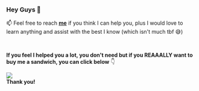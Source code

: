 ### Hey Guys 👋

📫 Feel free to reach **[me](mailto:iprotasio@altyra.com?subject=Hello%20from%20your%20Profile!)** if you think I can help you, plus I would love to learn anything and assist with the best I know (which isn't much tbf 😅)

<!--
**ivoprotasioAltyra/ivoprotasioAltyra** is a ✨ _special_ ✨ repository because its `README.md` (this file) appears on your GitHub profile.

Here are some ideas to get you started:

- 🔭 I’m currently working on ...
- 🌱 I’m currently learning ...
- 👯 I’m looking to collaborate on ...
- 🤔 I’m looking for help with ...
- 💬 Ask me about ...
- 📫 How to reach me: ...
- 😄 Pronouns: ...
- ⚡ Fun fact: ...
-->

</br>

**If you feel I helped you a lot, you don't need but if you REAAALLY want to buy me a sandwich, you can click below** 👇

<a href="https://www.buymeacoffee.com/ivoprotasio"><img src="https://img.buymeacoffee.com/button-api/?text=Buy me a sandwich!&emoji=🥪&slug=ivoprotasio&button_colour=FFDD00&font_colour=000000&font_family=Cookie&outline_colour=000000&coffee_colour=ffffff"></a>
</br>
**Thank you!**
